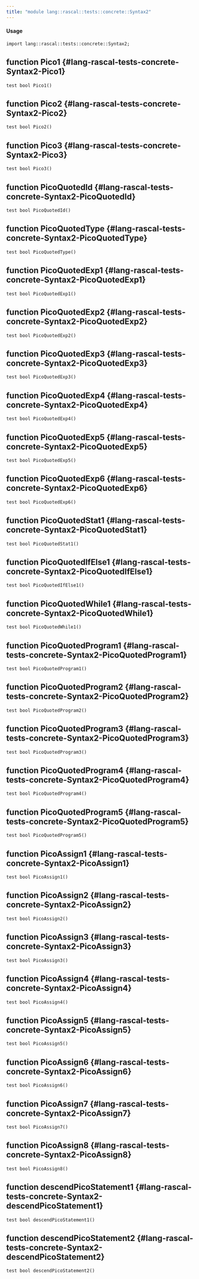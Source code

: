 ```yaml
---
title: "module lang::rascal::tests::concrete::Syntax2"
---
```


#### Usage

`import lang::rascal::tests::concrete::Syntax2;`


## function Pico1 {#lang-rascal-tests-concrete-Syntax2-Pico1}

```rascal
test bool Pico1()

```

## function Pico2 {#lang-rascal-tests-concrete-Syntax2-Pico2}

```rascal
test bool Pico2()

```

## function Pico3 {#lang-rascal-tests-concrete-Syntax2-Pico3}

```rascal
test bool Pico3()

```

## function PicoQuotedId {#lang-rascal-tests-concrete-Syntax2-PicoQuotedId}

```rascal
test bool PicoQuotedId()

```

## function PicoQuotedType {#lang-rascal-tests-concrete-Syntax2-PicoQuotedType}

```rascal
test bool PicoQuotedType()

```

## function PicoQuotedExp1 {#lang-rascal-tests-concrete-Syntax2-PicoQuotedExp1}

```rascal
test bool PicoQuotedExp1()

```

## function PicoQuotedExp2 {#lang-rascal-tests-concrete-Syntax2-PicoQuotedExp2}

```rascal
test bool PicoQuotedExp2()

```

## function PicoQuotedExp3 {#lang-rascal-tests-concrete-Syntax2-PicoQuotedExp3}

```rascal
test bool PicoQuotedExp3()

```

## function PicoQuotedExp4 {#lang-rascal-tests-concrete-Syntax2-PicoQuotedExp4}

```rascal
test bool PicoQuotedExp4()

```

## function PicoQuotedExp5 {#lang-rascal-tests-concrete-Syntax2-PicoQuotedExp5}

```rascal
test bool PicoQuotedExp5()

```

## function PicoQuotedExp6 {#lang-rascal-tests-concrete-Syntax2-PicoQuotedExp6}

```rascal
test bool PicoQuotedExp6()

```

## function PicoQuotedStat1 {#lang-rascal-tests-concrete-Syntax2-PicoQuotedStat1}

```rascal
test bool PicoQuotedStat1()

```

## function PicoQuotedIfElse1 {#lang-rascal-tests-concrete-Syntax2-PicoQuotedIfElse1}

```rascal
test bool PicoQuotedIfElse1()

```

## function PicoQuotedWhile1 {#lang-rascal-tests-concrete-Syntax2-PicoQuotedWhile1}

```rascal
test bool PicoQuotedWhile1()

```

## function PicoQuotedProgram1 {#lang-rascal-tests-concrete-Syntax2-PicoQuotedProgram1}

```rascal
test bool PicoQuotedProgram1()

```

## function PicoQuotedProgram2 {#lang-rascal-tests-concrete-Syntax2-PicoQuotedProgram2}

```rascal
test bool PicoQuotedProgram2()

```

## function PicoQuotedProgram3 {#lang-rascal-tests-concrete-Syntax2-PicoQuotedProgram3}

```rascal
test bool PicoQuotedProgram3()

```

## function PicoQuotedProgram4 {#lang-rascal-tests-concrete-Syntax2-PicoQuotedProgram4}

```rascal
test bool PicoQuotedProgram4()

```

## function PicoQuotedProgram5 {#lang-rascal-tests-concrete-Syntax2-PicoQuotedProgram5}

```rascal
test bool PicoQuotedProgram5()

```

## function PicoAssign1 {#lang-rascal-tests-concrete-Syntax2-PicoAssign1}

```rascal
test bool PicoAssign1()

```

## function PicoAssign2 {#lang-rascal-tests-concrete-Syntax2-PicoAssign2}

```rascal
test bool PicoAssign2()

```

## function PicoAssign3 {#lang-rascal-tests-concrete-Syntax2-PicoAssign3}

```rascal
test bool PicoAssign3()

```

## function PicoAssign4 {#lang-rascal-tests-concrete-Syntax2-PicoAssign4}

```rascal
test bool PicoAssign4()

```

## function PicoAssign5 {#lang-rascal-tests-concrete-Syntax2-PicoAssign5}

```rascal
test bool PicoAssign5()

```

## function PicoAssign6 {#lang-rascal-tests-concrete-Syntax2-PicoAssign6}

```rascal
test bool PicoAssign6()

```

## function PicoAssign7 {#lang-rascal-tests-concrete-Syntax2-PicoAssign7}

```rascal
test bool PicoAssign7()

```

## function PicoAssign8 {#lang-rascal-tests-concrete-Syntax2-PicoAssign8}

```rascal
test bool PicoAssign8()

```

## function descendPicoStatement1 {#lang-rascal-tests-concrete-Syntax2-descendPicoStatement1}

```rascal
test bool descendPicoStatement1()

```

## function descendPicoStatement2 {#lang-rascal-tests-concrete-Syntax2-descendPicoStatement2}

```rascal
test bool descendPicoStatement2()

```

